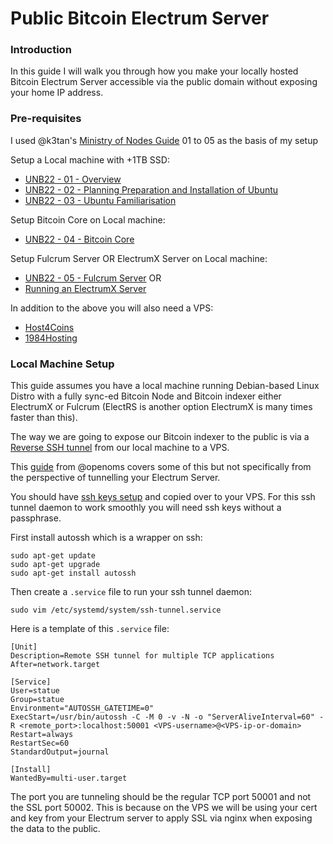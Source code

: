 # Public Bitcoin Electrum Server

### Introduction
In this guide I will walk you through how you make your locally hosted Bitcoin Electrum Server accessible via the public domain without exposing your home IP address.

### Pre-requisites
I used @k3tan's [Ministry of Nodes Guide](https://youtube.com/playlist?list=PLCRbH-IWlcW2A_kpx2XwAMgT0rcZEZ2Cg) 01 to 05 as the basis of my setup

Setup a Local machine with +1TB SSD:
- [UNB22 - 01 - Overview](https://youtu.be/9Kb7TobTNPI)
- [UNB22 - 02 - Planning Preparation and Installation of Ubuntu](https://youtu.be/siCQvYD6pro)
- [UNB22 - 03 - Ubuntu Familiarisation](https://youtu.be/YpRuP_X1D2s)

Setup Bitcoin Core on Local machine:
- [UNB22 - 04 - Bitcoin Core](https://youtu.be/fx_mLXISrfM) 

Setup Fulcrum Server OR ElectrumX Server on Local machine:
- [UNB22 - 05 - Fulcrum Server](https://youtu.be/SpQRrbJt7cg) OR
- [Running an ElectrumX Server](https://youtu.be/QiX0rR_o_fI)

In addition to the above you will also need a VPS:
- [Host4Coins](https://host4coins.net/)
- [1984Hosting](https://1984.hosting/)

### Local Machine Setup

This guide assumes you have a local machine running Debian-based Linux Distro with a fully sync-ed Bitcoin Node and Bitcoin indexer either ElectrumX or Fulcrum (ElectRS is another option ElectrumX is many times faster than this).

The way we are going to expose our Bitcoin indexer to the public is via a [Reverse SSH tunnel](https://youtu.be/N8f5zv9UUMI) from our local machine to a VPS.

This [guide](https://openoms.github.io/bitcoin-tutorials/ssh_tunnel.html) from @openoms covers some of this but not specifically from the perspective of tunnelling your Electrum Server.

You should have [ssh keys setup](https://www.cyberciti.biz/faq/how-to-set-up-ssh-keys-on-linux-unix/) and copied over to your VPS. For this ssh tunnel daemon to work smoothly you will need ssh keys without a passphrase.

First install autossh which is a wrapper on ssh:
```
sudo apt-get update
sudo apt-get upgrade
sudo apt-get install autossh
```

Then create a `.service` file to run your ssh tunnel daemon:
```
sudo vim /etc/systemd/system/ssh-tunnel.service
```

Here is a template of this `.service` file:
```service
[Unit]
Description=Remote SSH tunnel for multiple TCP applications
After=network.target

[Service]
User=statue
Group=statue
Environment="AUTOSSH_GATETIME=0"
ExecStart=/usr/bin/autossh -C -M 0 -v -N -o "ServerAliveInterval=60" -R <remote_port>:localhost:50001 <VPS-username>@<VPS-ip-or-domain>
Restart=always
RestartSec=60
StandardOutput=journal

[Install]
WantedBy=multi-user.target
```

The port you are tunneling should be the regular TCP port 50001 and not the SSL
port 50002. This is because on the VPS we will be using your cert and key from
your Electrum server to apply SSL via nginx when exposing the data to the
public.
